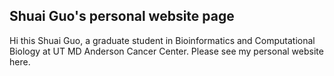## Shuai Guo's personal website page
Hi this Shuai Guo, a graduate student in Bioinformatics and Computational Biology at UT MD Anderson Cancer Center.
Please see my personal website here.
